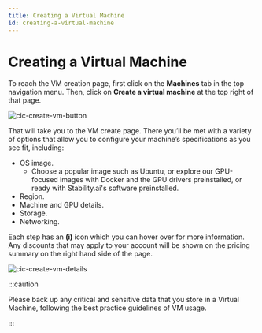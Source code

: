 ```yaml
---
title: Creating a Virtual Machine 
id: creating-a-virtual-machine
---
```


# Creating a Virtual Machine

To reach the VM creation page, first click on the **Machines** tab in the top navigation menu.
Then, click on **Create a virtual machine** at the top right of that page.

![cic-create-vm-button](@site/static/img/cic-create-vm-button.png)


That will take you to the VM create page.
There you’ll be met with a variety of options that allow you to configure your machine’s specifications as you see fit, including:
- OS image.
    - Choose a popular image such as Ubuntu, or explore our GPU-focused images with Docker and the GPU drivers preinstalled, or ready with Stability.ai's software preinstalled.
- Region.
- Machine and GPU details.
- Storage.
- Networking.

Each step has an **(i)** icon which you can hover over for more information. 
Any discounts that may apply to your account will be shown on the pricing summary on the right hand side of the page.

![cic-create-vm-details](@site/static/img/cic-create-vm-details.png)

:::caution

Please back up any critical and sensitive data that you store in a Virtual Machine, following the best practice guidelines of VM usage.

:::